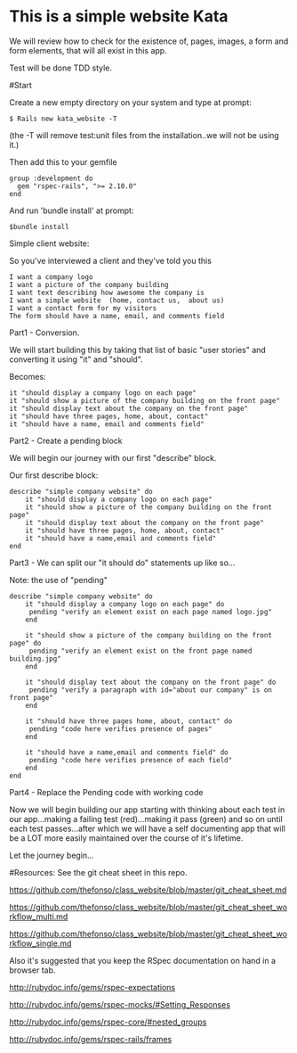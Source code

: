# This is a simple website Kata
We will review how to check for the existence of, pages, images, a form and form elements, that will all exist in this app.

Test will be done TDD style.

#Start

Create a new empty directory on your system and type at prompt:
    
    $ Rails new kata_website -T
(the -T will remove test:unit files from the installation..we will not be using it.)

Then add this to your gemfile

    group :development do
      gem "rspec-rails", ">= 2.10.0"  
    end

And run 'bundle install' at prompt:
    
    $bundle install

Simple client website:

So you've interviewed a client and they've told you this

    I want a company logo
    I want a picture of the company building
    I want text describing how awesome the company is
    I want a simple website  (home, contact us,  about us)
    I want a contact form for my visitors
    The form should have a name, email, and comments field
 
Part1 - Conversion.
 
We will start building this by taking that list of basic "user stories" and converting it using "it" and "should". 
 
Becomes:
 
    it "should display a company logo on each page"
    it "should show a picture of the company building on the front page"
    it "should display text about the company on the front page"
    it "should have three pages, home, about, contact"
    it "should have a name, email and comments field"
 
 
Part2 - Create a pending block
 
We will begin our journey with our first "describe" block.
 
Our first describe block:
 
    describe "simple company website" do
        it "should display a company logo on each page"
        it "should show a picture of the company building on the front page"
        it "should display text about the company on the front page"
        it "should have three pages, home, about, contact"
        it "should have a name,email and comments field"
    end
 
 
Part3 - We can split our "it should do" statements up like so... 
 
Note: the use of "pending"
 
    describe "simple company website" do
        it "should display a company logo on each page" do
         pending "verify an element exist on each page named logo.jpg"
        end

        it "should show a picture of the company building on the front page" do
         pending "verify an element exist on the front page named building.jpg"
        end

        it "should display text about the company on the front page" do
         pending "verify a paragraph with id="about our company" is on front page"
        end

        it "should have three pages home, about, contact" do
         pending "code here verifies presence of pages"
        end

        it "should have a name,email and comments field" do
         pending "code here verifies presence of each field"
        end
    end

Part4 - Replace the Pending code with working code
 
Now we will begin building our app starting with thinking about each test in our app...making a failing test (red)...making it pass (green) and so on until each test passes...after which we will have a self documenting app that will be a LOT more easily maintained over the course of it's lifetime.
 
Let the journey begin...


#Resources:
See the git cheat sheet in this repo.

https://github.com/thefonso/class_website/blob/master/git_cheat_sheet.md

https://github.com/thefonso/class_website/blob/master/git_cheat_sheet_workflow_multi.md

https://github.com/thefonso/class_website/blob/master/git_cheat_sheet_workflow_single.md

Also it's suggested that you keep the RSpec documentation on hand in a browser tab.

http://rubydoc.info/gems/rspec-expectations

http://rubydoc.info/gems/rspec-mocks/#Setting_Responses

http://rubydoc.info/gems/rspec-core/#nested_groups

http://rubydoc.info/gems/rspec-rails/frames



